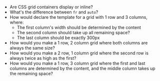 * Are CSS grid containers display or inline?
* What's the difference between `fr` and `auto`?
* How would declare the template for a grid with 1 row and 3 columns, where:
  * The first column's width should be determined by the content
  * The second column should take up all remaining space?
  * The last column should be exactly 300px
* How would you make a 1 row, 2 column grid where both columns are always the same size?
* How would you make a 2 row, 1 column grid where the second row is always twice as high as the first?
* How would you make a 1 row, 3 column grid where the first and last columns are determined by the content, and the middle column takes up the remaining space?
